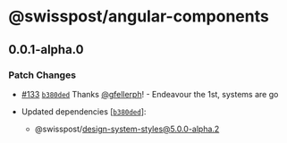 # @swisspost/angular-components

## 0.0.1-alpha.0

### Patch Changes

- [#133](https://github.com/swisspost/design-system/pull/133) [`b380ded`](https://github.com/swisspost/design-system/commit/b380dedefc6a88626b2ee0706efefe438b519d3b) Thanks [@gfellerph](https://github.com/gfellerph)! - Endeavour the 1st, systems are go

- Updated dependencies [[`b380ded`](https://github.com/swisspost/design-system/commit/b380dedefc6a88626b2ee0706efefe438b519d3b)]:
  - @swisspost/design-system-styles@5.0.0-alpha.2
